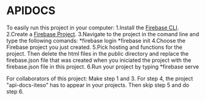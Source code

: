 # APIDOCS
To easily run this project in your computer:
1.Install the [Firebase CLI](https://firebase.google.com/docs/cli).
2.Create a [Firebase Project](https://console.firebase.google.com/). 
3.Navigate to the project in the comand line and type the following comands:
  *firebase login
  *firebase init
4.Choose the Firebase project you just created.
5.Pick hosting and functions for the project. Then delete the html files in the public directory and replace the firebase.json file that was created when you iniciated the project with the firebase.json file in this project.
6.Run your project by typing
  *firebase serve

For collaborators of this project:
Make step 1 and 3. For step 4, the project "api-docs-iteso" has to appear in your projects. Then skip step 5 and do step 6.

